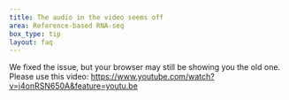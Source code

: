```yaml
---
title: The audio in the video seems off
area: Reference-based RNA-seq
box_type: tip
layout: faq
---
```


We fixed the issue, but your browser may still be showing you the old one. Please use this video: https://www.youtube.com/watch?v=j4onRSN650A&feature=youtu.be
